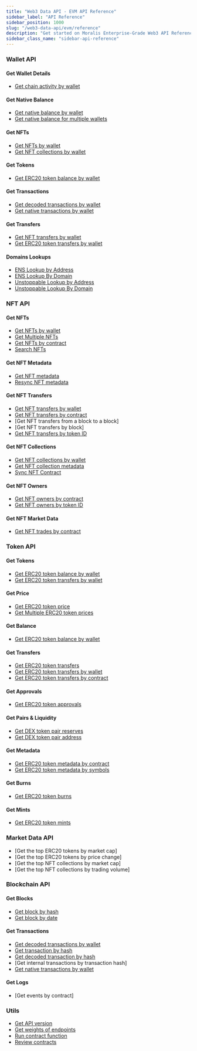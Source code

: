 ```yaml
---
title: "Web3 Data API - EVM API Reference"
sidebar_label: "API Reference"
sidebar_position: 1000
slug: "/web3-data-api/evm/reference"
description: "Get started on Moralis Enterprise-Grade Web3 API Reference."
sidebar_class_name: "sidebar-api-reference"
---
```


### Wallet API

#### Get Wallet Details

- [Get chain activity by wallet](/web3-data-api/evm/reference/wallet-api/get-chain-activity-by-wallet)

#### Get Native Balance

- [Get native balance by wallet](/web3-data-api/evm/reference/get-native-balance)
- [Get native balance for multiple wallets](/web3-data-api/evm/reference/get-native-balances-for-addresses)

#### Get NFTs

- [Get NFTs by wallet](/web3-data-api/evm/reference/wallet-api/get-nfts-by-wallet)
- [Get NFT collections by wallet](/web3-data-api/evm/reference/wallet-api/get-nft-collections-by-wallet)

#### Get Tokens

- [Get ERC20 token balance by wallet](/web3-data-api/evm/reference/wallet-api/get-token-balances-by-wallet)

#### Get Transactions

- [Get decoded transactions by wallet](/web3-data-api/evm/reference/wallet-api/get-decoded-transactions-by-wallet)
- [Get native transactions by wallet](/web3-data-api/evm/reference/wallet-api/get-transactions-by-wallet)

#### Get Transfers

- [Get NFT transfers by wallet](/web3-data-api/evm/reference/wallet-api/get-wallet-nft-transfers)
- [Get ERC20 token transfers by wallet](/web3-data-api/evm/reference/wallet-api/get-wallet-token-transfers)

#### Domains Lookups

- [ENS Lookup by Address](/web3-data-api/evm/reference/wallet-api/resolve-address)
- [ENS Lookup By Domain](/web3-data-api/evm/reference/wallet-api/resolve-ens-domain)
- [Unstoppable Lookup by Address](/web3-data-api/evm/reference/wallet-api/resolve-address-to-domain)
- [Unstoppable Lookup By Domain](/web3-data-api/evm/reference/wallet-api/resolve-domain)

### NFT API

#### Get NFTs

- [Get NFTs by wallet](/web3-data-api/evm/reference/get-wallet-nfts)
- [Get Multiple NFTs](/web3-data-api/evm/reference/get-multiple-nfts)
- [Get NFTs by contract](/web3-data-api/evm/reference/get-contract-nfts)
- [Search NFTs](/2.0/web3-data-api/evm/reference/search-nfts)

#### Get NFT Metadata

- [Get NFT metadata](/web3-data-api/evm/reference/get-nft-metadata)
- [Resync NFT metadata](/web3-data-api/evm/reference/resync-metadata)

#### Get NFT Transfers

- [Get NFT transfers by wallet](/web3-data-api/evm/reference/get-wallet-nft-transfers)
- [Get NFT transfers by contract](/web3-data-api/evm/reference/get-nft-contract-transfers)
- [Get NFT transfers from a block to a block]
- [Get NFT transfers by block]
- [Get NFT transfers by token ID](/web3-data-api/evm/reference/get-nft-transfers)

#### Get NFT Collections

- [Get NFT collections by wallet](/web3-data-api/evm/reference/get-wallet-nft-collections)
- [Get NFT collection metadata](/web3-data-api/evm/reference/get-nft-contract-metadata)
- [Sync NFT Contract](/web3-data-api/evm/reference/sync-nft-contract)

#### Get NFT Owners

- [Get NFT owners by contract](/web3-data-api/evm/reference/get-nft-owners)
- [Get NFT owners by token ID](/web3-data-api/evm/reference/get-nft-token-id-owners)

#### Get NFT Market Data

- [Get NFT trades by contract](/web3-data-api/evm/reference/get-nft-trades)

### Token API

#### Get Tokens

- [Get ERC20 token balance by wallet](/web3-data-api/evm/reference/get-wallet-token-balances)
- [Get ERC20 token transfers by wallet](/web3-data-api/evm/reference/get-wallet-token-transfers)

#### Get Price

- [Get ERC20 token price](/web3-data-api/evm/reference/get-token-price)
- [Get Multiple ERC20 token prices](/web3-data-api/evm/reference/get-multiple-token-prices)

#### Get Balance

- [Get ERC20 token balance by wallet](/web3-data-api/evm/reference/get-wallet-token-balances)

#### Get Transfers

- [Get ERC20 token transfers](/2.0/web3-data-api/reference/get-erc20-transfers)
- [Get ERC20 token transfers by wallet](/web3-data-api/evm/reference/get-wallet-token-transfers)
- [Get ERC20 token transfers by contract](/web3-data-api/evm/reference/get-token-transfers)

#### Get Approvals

- [Get ERC20 token approvals](/2.0/web3-data-api/evm/reference/get-erc20-approvals)

#### Get Pairs & Liquidity

- [Get DEX token pair reserves](/web3-data-api/evm/reference/get-pair-reserves)
- [Get DEX token pair address](/web3-data-api/evm/reference/get-pair-address)

#### Get Metadata

- [Get ERC20 token metadata by contract](/web3-data-api/evm/reference/get-token-metadata)
- [Get ERC20 token metadata by symbols](/web3-data-api/evm/reference/get-token-metadata-by-symbol)

#### Get Burns

- [Get ERC20 token burns](/2.0/web3-data-api/evm/reference/get-erc20-burns)

#### Get Mints

- [Get ERC20 token mints](/2.0/web3-data-api/evm/reference/get-erc20-mints)

### Market Data API

- [Get the top ERC20 tokens by market cap]
- [Get the top ERC20 tokens by price change]
- [Get the top NFT collections by market cap]
- [Get the top NFT collections by trading volume]

### Blockchain API

#### Get Blocks

- [Get block by hash](/web3-data-api/evm/reference/get-block)
- [Get block by date](/web3-data-api/evm/reference/get-date-to-block)

#### Get Transactions

- [Get decoded transactions by wallet](/web3-data-api/evm/reference/get-decoded-wallet-transaction)
- [Get transaction by hash](/web3-data-api/evm/reference/get-transaction)
- [Get decoded transaction by hash](/web3-data-api/evm/reference/get-decoded-transaction)
- [Get internal transactions by transaction hash]
- [Get native transactions by wallet](/web3-data-api/evm/reference/get-wallet-transactions)

#### Get Logs

- [Get events by contract]

### Utils

- [Get API version](/web3-data-api/evm/reference/web3-api-version)
- [Get weights of endpoints](/web3-data-api/evm/reference/endpoint-weights)
- [Run contract function](/2.0/web3-data-api/evm/reference/run-contract-function)
- [Review contracts](/web3-data-api/evm/reference/contracts-review)
